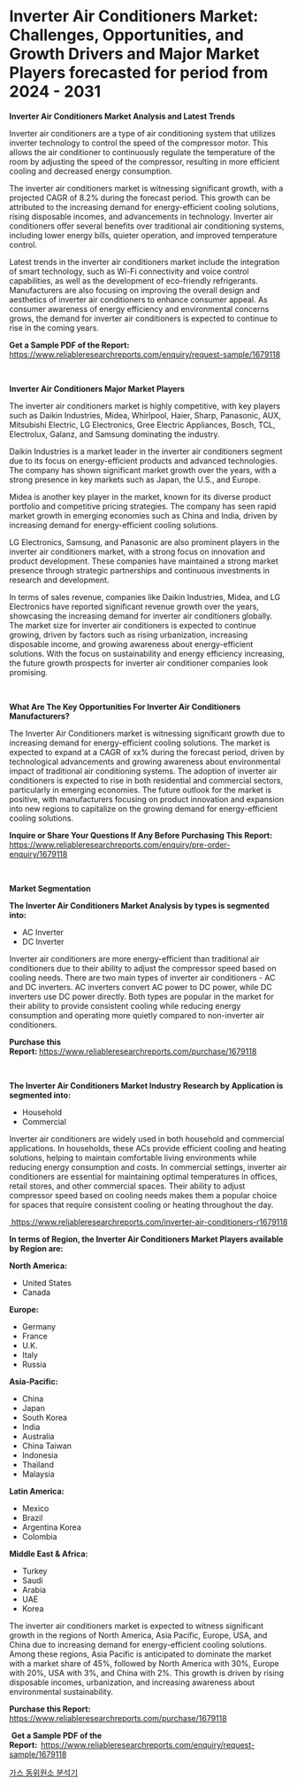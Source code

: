 <p><h1>Inverter Air Conditioners Market: Challenges, Opportunities, and Growth Drivers and Major Market Players forecasted for period from 2024 - 2031</h1></p><p><strong>Inverter Air Conditioners Market Analysis and Latest Trends</strong></p>
<p><p>Inverter air conditioners are a type of air conditioning system that utilizes inverter technology to control the speed of the compressor motor. This allows the air conditioner to continuously regulate the temperature of the room by adjusting the speed of the compressor, resulting in more efficient cooling and decreased energy consumption.</p><p>The inverter air conditioners market is witnessing significant growth, with a projected CAGR of 8.2% during the forecast period. This growth can be attributed to the increasing demand for energy-efficient cooling solutions, rising disposable incomes, and advancements in technology. Inverter air conditioners offer several benefits over traditional air conditioning systems, including lower energy bills, quieter operation, and improved temperature control.</p><p>Latest trends in the inverter air conditioners market include the integration of smart technology, such as Wi-Fi connectivity and voice control capabilities, as well as the development of eco-friendly refrigerants. Manufacturers are also focusing on improving the overall design and aesthetics of inverter air conditioners to enhance consumer appeal. As consumer awareness of energy efficiency and environmental concerns grows, the demand for inverter air conditioners is expected to continue to rise in the coming years.</p></p>
<p><strong>Get a Sample PDF of the Report:&nbsp;</strong> <a href="https://www.reliableresearchreports.com/enquiry/request-sample/1679118">https://www.reliableresearchreports.com/enquiry/request-sample/1679118</a></p>
<p>&nbsp;</p>
<p><strong>Inverter Air Conditioners Major Market Players</strong></p>
<p><p>The inverter air conditioners market is highly competitive, with key players such as Daikin Industries, Midea, Whirlpool, Haier, Sharp, Panasonic, AUX, Mitsubishi Electric, LG Electronics, Gree Electric Appliances, Bosch, TCL, Electrolux, Galanz, and Samsung dominating the industry. </p><p>Daikin Industries is a market leader in the inverter air conditioners segment due to its focus on energy-efficient products and advanced technologies. The company has shown significant market growth over the years, with a strong presence in key markets such as Japan, the U.S., and Europe.</p><p>Midea is another key player in the market, known for its diverse product portfolio and competitive pricing strategies. The company has seen rapid market growth in emerging economies such as China and India, driven by increasing demand for energy-efficient cooling solutions.</p><p>LG Electronics, Samsung, and Panasonic are also prominent players in the inverter air conditioners market, with a strong focus on innovation and product development. These companies have maintained a strong market presence through strategic partnerships and continuous investments in research and development.</p><p>In terms of sales revenue, companies like Daikin Industries, Midea, and LG Electronics have reported significant revenue growth over the years, showcasing the increasing demand for inverter air conditioners globally. The market size for inverter air conditioners is expected to continue growing, driven by factors such as rising urbanization, increasing disposable income, and growing awareness about energy-efficient solutions. With the focus on sustainability and energy efficiency increasing, the future growth prospects for inverter air conditioner companies look promising.</p></p>
<p>&nbsp;</p>
<p><strong>What Are The Key Opportunities For Inverter Air Conditioners Manufacturers?</strong></p>
<p><p>The Inverter Air Conditioners market is witnessing significant growth due to increasing demand for energy-efficient cooling solutions. The market is expected to expand at a CAGR of xx% during the forecast period, driven by technological advancements and growing awareness about environmental impact of traditional air conditioning systems. The adoption of inverter air conditioners is expected to rise in both residential and commercial sectors, particularly in emerging economies. The future outlook for the market is positive, with manufacturers focusing on product innovation and expansion into new regions to capitalize on the growing demand for energy-efficient cooling solutions.</p></p>
<p><strong>Inquire or Share Your Questions If Any Before Purchasing This Report:</strong> <a href="https://www.reliableresearchreports.com/enquiry/pre-order-enquiry/1679118">https://www.reliableresearchreports.com/enquiry/pre-order-enquiry/1679118</a></p>
<p>&nbsp;</p>
<p><strong>Market Segmentation</strong></p>
<p><strong>The Inverter Air Conditioners Market Analysis by types is segmented into:</strong></p>
<p><ul><li>AC Inverter</li><li>DC Inverter</li></ul></p>
<p><p>Inverter air conditioners are more energy-efficient than traditional air conditioners due to their ability to adjust the compressor speed based on cooling needs. There are two main types of inverter air conditioners - AC and DC inverters. AC inverters convert AC power to DC power, while DC inverters use DC power directly. Both types are popular in the market for their ability to provide consistent cooling while reducing energy consumption and operating more quietly compared to non-inverter air conditioners.</p></p>
<p><strong>Purchase this Report:&nbsp;</strong><a href="https://www.reliableresearchreports.com/purchase/1679118">https://www.reliableresearchreports.com/purchase/1679118</a></p>
<p>&nbsp;</p>
<p><strong>The Inverter Air Conditioners Market Industry Research by Application is segmented into:</strong></p>
<p><ul><li>Household</li><li>Commercial</li></ul></p>
<p><p>Inverter air conditioners are widely used in both household and commercial applications. In households, these ACs provide efficient cooling and heating solutions, helping to maintain comfortable living environments while reducing energy consumption and costs. In commercial settings, inverter air conditioners are essential for maintaining optimal temperatures in offices, retail stores, and other commercial spaces. Their ability to adjust compressor speed based on cooling needs makes them a popular choice for spaces that require consistent cooling or heating throughout the day.</p></p>
<p><a href="https://www.reliableresearchreports.com/inverter-air-conditioners-r1679118">&nbsp;https://www.reliableresearchreports.com/inverter-air-conditioners-r1679118</a></p>
<p><strong>In terms of Region, the Inverter Air Conditioners Market Players available by Region are:</strong></p>
<p>
    <p> <strong> North America: </strong>
        <ul>
            <li>United States</li>
            <li>Canada</li>
        </ul>
        </p> 
    <p> <strong> Europe: </strong>
        <ul>
            <li>Germany</li>
            <li>France</li>
            <li>U.K.</li>
            <li>Italy</li>
            <li>Russia</li>
        </ul>
        </p> 
    <p> <strong> Asia-Pacific: </strong>
        <ul>
            <li>China</li>
            <li>Japan</li>
            <li>South Korea</li>
            <li>India</li>
            <li>Australia</li>
            <li>China Taiwan</li>
            <li>Indonesia</li>
            <li>Thailand</li>
            <li>Malaysia</li>
        </ul>
        </p> 
    <p> <strong> Latin America: </strong>
        <ul>
            <li>Mexico</li>
            <li>Brazil</li>
            <li>Argentina Korea</li>
            <li>Colombia</li>
        </ul>
        </p> 
    <p> <strong> Middle East & Africa: </strong>
        <ul>
            <li>Turkey</li>
            <li>Saudi</li>
            <li>Arabia</li>
            <li>UAE</li>
            <li>Korea</li>
        </ul>
    </p>
    </p>
<p><p>The inverter air conditioners market is expected to witness significant growth in the regions of North America, Asia Pacific, Europe, USA, and China due to increasing demand for energy-efficient cooling solutions. Among these regions, Asia Pacific is anticipated to dominate the market with a market share of 45%, followed by North America with 30%, Europe with 20%, USA with 3%, and China with 2%. This growth is driven by rising disposable incomes, urbanization, and increasing awareness about environmental sustainability.</p></p>
<p><strong>Purchase this Report: </strong><a href="https://www.reliableresearchreports.com/purchase/1679118">https://www.reliableresearchreports.com/purchase/1679118</a></p>
<p>&nbsp;<strong>Get a Sample PDF of the Report:&nbsp;&nbsp;</strong><a href="https://www.reliableresearchreports.com/enquiry/request-sample/1679118">https://www.reliableresearchreports.com/enquiry/request-sample/1679118</a></p>
<p><strong></strong></p>
<p><p><a href="https://github.com/mofijurk071/Market-Research-Report-List-1/blob/main/432270893607.md">가스 동위원소 분석기</a></p></p>